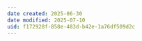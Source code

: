 ```yaml
---
date created: 2025-06-30
date modified: 2025-07-10
uid: f172928f-858e-483d-b42e-1a76df509d2c
---
```

